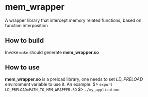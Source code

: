 # mem_wrapper
A wrapper library that intercept memory related functions, based on function interposition

## How to build
Invoke `make` should generate **mem_wrapper.so**

## How to use
**mem_wrapper.so** is a preload library, one needs to set  *LD_PRELOAD* environment variable to use it.
An example: 
  $> `export LD_PRELOAD=PATH_TO_MEM_WRAPPER.SO`
  $> `./my_application`



